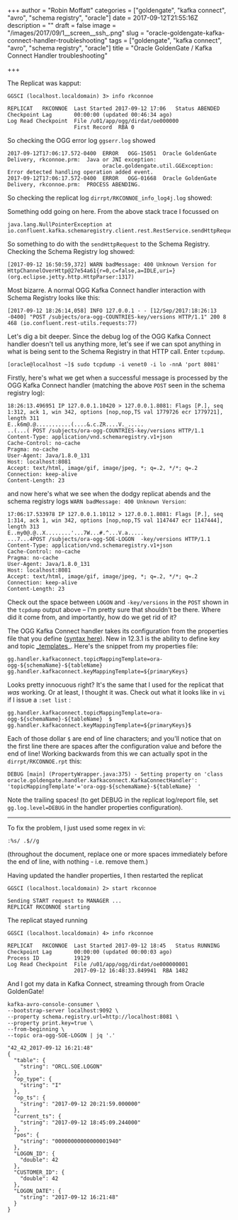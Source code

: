 +++
author = "Robin Moffatt"
categories = ["goldengate", "kafka connect", "avro", "schema registry", "oracle"]
date = 2017-09-12T21:55:16Z
description = ""
draft = false
image = "/images/2017/09/1__screen__ssh_.png"
slug = "oracle-goldengate-kafka-connect-handler-troubleshooting"
tags = ["goldengate", "kafka connect", "avro", "schema registry", "oracle"]
title = "Oracle GoldenGate / Kafka Connect Handler troubleshooting"

+++

The Replicat was kapput: 

```
GGSCI (localhost.localdomain) 3> info rkconnoe

REPLICAT   RKCONNOE  Last Started 2017-09-12 17:06   Status ABENDED
Checkpoint Lag       00:00:00 (updated 00:46:34 ago)
Log Read Checkpoint  File /u01/app/ogg/dirdat/oe000000
                     First Record  RBA 0
```

So checking the OGG error log `ggserr.log` showed

```
2017-09-12T17:06:17.572-0400  ERROR   OGG-15051  Oracle GoldenGate Delivery, rkconnoe.prm:  Java or JNI exception:
                              oracle.goldengate.util.GGException: Error detected handling operation added event.
2017-09-12T17:06:17.572-0400  ERROR   OGG-01668  Oracle GoldenGate Delivery, rkconnoe.prm:  PROCESS ABENDING.
```

So checking the replicat log `dirrpt/RKCONNOE_info_log4j.log` showed:

<script src="https://gist.github.com/rmoff/3e1fe8153d3a72068af1fb612fe4b839.js"></script>

Something odd going on here. From the above stack trace I focussed on 

    java.lang.NullPointerException at io.confluent.kafka.schemaregistry.client.rest.RestService.sendHttpRequest

So something to do with the `sendHttpRequest` to the Schema Registry. Checking the Schema Registry log showed: 

```
[2017-09-12 16:50:59,372] WARN badMessage: 400 Unknown Version for HttpChannelOverHttp@27e54a61{r=0,c=false,a=IDLE,uri=} (org.eclipse.jetty.http.HttpParser:1317)
```

Most bizarre. A normal OGG Kafka Connect handler interaction with Schema Registry looks like this: 

```
[2017-09-12 18:26:14,058] INFO 127.0.0.1 - - [12/Sep/2017:18:26:13 -0400] "POST /subjects/ora-ogg-COUNTRIES-key/versions HTTP/1.1" 200 8  468 (io.confluent.rest-utils.requests:77)
```

Let's dig a bit deeper. Since the debug log of the OGG Kafka Connect handler doesn't tell us anything more, let's see if we can spot anything in what is being sent to the Schema Registry in that HTTP call. Enter `tcpdump`.

    [oracle@localhost ~]$ sudo tcpdump -i venet0 -i lo -nnA 'port 8081'

Firstly, here's what we get when a successful message is processed by the OGG Kafka Connect handler (matching the above `POST` seen in the schema registry log): 

```
18:26:13.496951 IP 127.0.0.1.10420 > 127.0.0.1.8081: Flags [P.], seq 1:312, ack 1, win 342, options [nop,nop,TS val 1779726 ecr 1779721], length 311
E..k6m@.@...........(....&.c.ZR....V._.....
..(...( POST /subjects/ora-ogg-COUNTRIES-key/versions HTTP/1.1
Content-Type: application/vnd.schemaregistry.v1+json
Cache-Control: no-cache
Pragma: no-cache
User-Agent: Java/1.8.0_131
Host: localhost:8081
Accept: text/html, image/gif, image/jpeg, *; q=.2, */*; q=.2
Connection: keep-alive
Content-Length: 23
```

and now here's what we see when the dodgy replicat abends and the schema registry logs `WARN badMessage: 400 Unknown Version`: 

```
17:06:17.533978 IP 127.0.0.1.10112 > 127.0.0.1.8081: Flags [P.], seq 1:314, ack 1, win 342, options [nop,nop,TS val 1147447 ecr 1147444], length 313
E..my0@.@..X........'...7W...#.^...V.a.....
...7...4POST /subjects/ora-ogg-SOE-LOGON  -key/versions HTTP/1.1
Content-Type: application/vnd.schemaregistry.v1+json
Cache-Control: no-cache
Pragma: no-cache
User-Agent: Java/1.8.0_131
Host: localhost:8081
Accept: text/html, image/gif, image/jpeg, *; q=.2, */*; q=.2
Connection: keep-alive
Content-Length: 23
```

Check out the space between `LOGON` and `-key/versions` in the `POST` shown in the `tcpdump` output above – I'm pretty sure that shouldn't be there. Where did it come from, and importantly, how do we get rid of it?

The OGG Kafka Connect handler takes its configuration from the properties file that you define ([syntax here](http://docs.oracle.com/goldengate/bd123110/gg-bd/GADBD/using-kafka-connect-handler.htm#GADBD-GUID-23F5CCE3-845C-43F0-A08E-42C2BD1824FB)). New in 12.3.1 is the ability to define key and topic [_templates](http://docs.oracle.com/goldengate/bd123110/gg-bd/GADBD/using-kafka-connect-handler.htm#GADBD-GUID-A87CAFFA-DACF-43A0-8C6C-5C64B578D606)_. Here's the snippet from my properties file: 

```
gg.handler.kafkaconnect.topicMappingTemplate=ora-ogg-${schemaName}-${tableName}
gg.handler.kafkaconnect.keyMappingTemplate=${primaryKeys}
```

Looks pretty innocuous right? It's the same that I used for the replicat that _was_ working. Or at least, I thought it was. Check out what it looks like in `vi` if I issue a `:set list` : 

```
gg.handler.kafkaconnect.topicMappingTemplate=ora-ogg-${schemaName}-${tableName}  $
gg.handler.kafkaconnect.keyMappingTemplate=${primaryKeys}$
``` 

Each of those dollar `$` are end of line characters; and you'll notice that on the first line there are spaces after the configuration value and before the end of line! Working backwards from this we can actually spot in the `dirrpt/RKCONNOE.rpt` this: 

    DEBUG [main] (PropertyWrapper.java:375) - Setting property on 'class oracle.goldengate.handler.kafkaconnect.KafkaConnectHandler': 'topicMappingTemplate'='ora-ogg-${schemaName}-${tableName}  '

Note the trailing spaces! (to get DEBUG in the replicat log/report file, set `gg.log.level=DEBUG` in the handler properties configuration). 

---

To fix the problem, I just used some regex in vi: 

    :%s/ .$//g

(throughout the document, replace one or more spaces immediately before the end of line, with nothing - i.e. remove them.)

Having updated the handler properties, I then restarted the replicat

```
GGSCI (localhost.localdomain) 2> start rkconnoe

Sending START request to MANAGER ...
REPLICAT RKCONNOE starting
```

The replicat stayed running

```
GGSCI (localhost.localdomain) 4> info rkconnoe

REPLICAT   RKCONNOE  Last Started 2017-09-12 18:45   Status RUNNING
Checkpoint Lag       00:00:00 (updated 00:00:03 ago)
Process ID           19129
Log Read Checkpoint  File /u01/app/ogg/dirdat/oe000000001
                     2017-09-12 16:48:33.849941  RBA 1482
```

And I got my data in Kafka Connect, streaming through from Oracle GoldenGate!

```
kafka-avro-console-consumer \
--bootstrap-server localhost:9092 \
--property schema.registry.url=http://localhost:8081 \
--property print.key=true \
--from-beginning \
--topic ora-ogg-SOE-LOGON | jq '.'

"42_42_2017-09-12 16:21:48"
{
  "table": {
    "string": "ORCL.SOE.LOGON"
  },
  "op_type": {
    "string": "I"
  },
  "op_ts": {
    "string": "2017-09-12 20:21:59.000000"
  },
  "current_ts": {
    "string": "2017-09-12 18:45:09.244000"
  },
  "pos": {
    "string": "00000000000000001940"
  },
  "LOGON_ID": {
    "double": 42
  },
  "CUSTOMER_ID": {
    "double": 42
  },
  "LOGON_DATE": {
    "string": "2017-09-12 16:21:48"
  }
}
```

